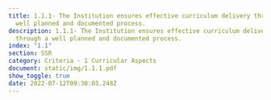 ```yaml
---
title: 1.1.1- The Institution ensures effective curriculum delivery through a
  well planned and documented process.
description: 1.1.1- The Institution ensures effective curriculum delivery
  through a well planned and documented process.
index: "1.1"
section: SSR
category: Criteria - 1 Curricular Aspects
document: static/img/1.1.1.pdf
show_toggle: true
date: 2022-07-12T09:30:03.248Z
---
```

